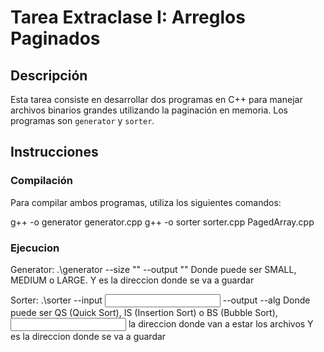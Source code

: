 # Tarea Extraclase I: Arreglos Paginados

## Descripción

Esta tarea consiste en desarrollar dos programas en C++ para manejar archivos binarios grandes utilizando la paginación en memoria. Los programas son `generator` y `sorter`.

## Instrucciones

### Compilación

Para compilar ambos programas, utiliza los siguientes comandos:

g++ -o generator generator.cpp
g++ -o sorter sorter.cpp PagedArray.cpp

### Ejecucion

Generator: .\generator --size "<SIZE>" --output "<OUTPUT FILE PATH>"
Donde <SIZE> puede ser SMALL, MEDIUM o LARGE.
Y <OUTPUT FILE PATH> es la direccion donde se va a guardar


Sorter: .\sorter --input <INPUT FILE PATH> --output <OUTPUT FILE PATH> --alg <ALGORITHM>
Donde <ALGORITHM> puede ser QS (Quick Sort), IS (Insertion Sort) o BS (Bubble Sort),
<INPUT FILE PATH> la direccion donde van a estar los archivos
Y <OUTPUT FILE PATH> es la direccion donde se va a guardar
